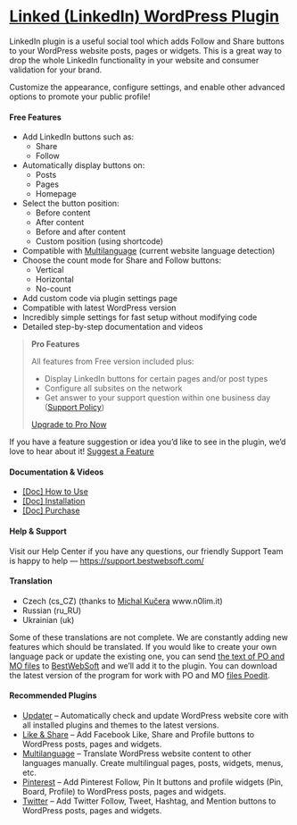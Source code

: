<a href="https://bestwebsoft.com/products/wordpress/plugins/linkedin/" target=_blank>Linked (LinkedIn) WordPress Plugin</a>
========================

<p>LinkedIn plugin is a useful social tool which adds Follow and Share buttons to your WordPress website posts, pages or widgets. This is a great way to drop the whole LinkedIn functionality in your website and consumer validation for your brand.</p>
<p>Customize the appearance, configure settings, and enable other advanced options to promote your public profile!</p>
<p><span class="embed-youtube" style="text-align:center; display: block;"></span></p>
<h4>Free Features</h4>
<ul>
<li>Add LinkedIn buttons such as:
<ul>
<li>Share</li>
<li>Follow</li>
</ul>
</li>
<li>Automatically display buttons on:
<ul>
<li>Posts</li>
<li>Pages</li>
<li>Homepage</li>
</ul>
</li>
<li>Select the button position:
<ul>
<li>Before content</li>
<li>After content</li>
<li>Before and after content</li>
<li>Custom position (using shortcode)</li>
</ul>
</li>
<li>Compatible with <a href="https://bestwebsoft.com/products/wordpress/plugins/multilanguage/?k=c1d633da9c4483772615a9462bf59f27" rel="nofollow ugc">Multilanguage</a> (current website language detection)</li>
<li>Choose the count mode for Share and Follow buttons:
<ul>
<li>Vertical</li>
<li>Horizontal</li>
<li>No-count</li>
</ul>
</li>
<li>Add custom code via plugin settings page</li>
<li>Compatible with latest WordPress version</li>
<li>Incredibly simple settings for fast setup without modifying code</li>
<li>Detailed step-by-step documentation and videos</li>
</ul>
<blockquote>
<p><strong>Pro Features</strong></p>
<p>All features from Free version included plus:</p>
<ul>
<li>Display LinkedIn buttons for certain pages and/or post types</li>
<li>Configure all subsites on the network</li>
<li>Get answer to your support question within one business day (<a href="https://bestwebsoft.com/support-policy/" rel="nofollow ugc">Support Policy</a>)</li>
</ul>
<p><a href="https://bestwebsoft.com/products/wordpress/plugins/linkedin/?k=1c14e9597963e9ac70f82bd688faa03e" rel="nofollow ugc">Upgrade to Pro Now</a></p>
</blockquote>
<p>If you have a feature suggestion or idea you&#8217;d like to see in the plugin, we&#8217;d love to hear about it! <a href="https://support.bestwebsoft.com/hc/en-us/requests/new" rel="nofollow ugc">Suggest a Feature</a></p>
<h4>Documentation &amp; Videos</h4>
<ul>
<li><a href="https://docs.google.com/document/d/1fc4WbNSuL-eV1gSXWR_BkMEsjy7jyFS5CRG4k7SWEeU/" rel="nofollow ugc">[Doc] How to Use</a></li>
<li><a href="https://docs.google.com/document/d/1-hvn6WRvWnOqj5v5pLUk7Awyu87lq5B_dO-Tv-MC9JQ/" rel="nofollow ugc">[Doc] Installation</a></li>
<li><a href="https://docs.google.com/document/d/1EUdBVvnm7IHZ6y0DNyldZypUQKpB8UVPToSc_LdOYQI/" rel="nofollow ugc">[Doc] Purchase</a></li>
</ul>
<h4>Help &amp; Support</h4>
<p>Visit our Help Center if you have any questions, our friendly Support Team is happy to help — <a href="https://support.bestwebsoft.com/" rel="nofollow ugc">https://support.bestwebsoft.com/</a></p>
<h4>Translation</h4>
<ul>
<li>Czech (cs_CZ) (thanks to <a href="mailto:&#107;&#117;&#x63;&#x65;&#114;&#x61;&#x6d;&#105;&#064;&#x67;&#109;&#097;&#x69;&#108;&#046;&#x63;&#x6f;&#109;" rel="nofollow ugc">Michal Kučera</a> www.n0lim.it)</li>
<li>Russian (ru_RU)</li>
<li>Ukrainian (uk)</li>
</ul>
<p>Some of these translations are not complete. We are constantly adding new features which should be translated. If you would like to create your own language pack or update the existing one, you can send <a href="https://codex.wordpress.org/Translating_WordPress" rel="nofollow ugc">the text of PO and MO files</a> to <a href="https://support.bestwebsoft.com/hc/en-us/requests/new" rel="nofollow ugc">BestWebSoft</a> and we&#8217;ll add it to the plugin. You can download the latest version of the program for work with PO and MO <a href="https://www.poedit.net/download.php" rel="nofollow ugc">files Poedit</a>.</p>
<h4>Recommended Plugins</h4>
<ul>
<li><a href="https://bestwebsoft.com/products/wordpress/plugins/updater/?k=b0cd02870bd5790030e3424a6180c433" rel="nofollow ugc">Updater</a> &#8211; Automatically check and update WordPress website core with all installed plugins and themes to the latest versions.</li>
<li><a href="https://bestwebsoft.com/products/wordpress/plugins/facebook-like-button/?k=88fbc574b13350527aba6fffd6970fd7" rel="nofollow ugc">Like &amp; Share</a> &#8211; Add Facebook Like, Share and Profile buttons to WordPress posts, pages and widgets.</li>
<li><a href="https://bestwebsoft.com/products/wordpress/plugins/multilanguage/?k=c1d633da9c4483772615a9462bf59f27" rel="nofollow ugc">Multilanguage</a> &#8211; Translate WordPress website content to other languages manually. Create multilingual pages, posts, widgets, menus, etc.</li>
<li><a href="https://bestwebsoft.com/products/wordpress/plugins/pinterest/?k=bbe78d1a7a355da6610cb3d05fbf700e" rel="nofollow ugc">Pinterest</a> &#8211; Add Pinterest Follow, Pin It buttons and profile widgets (Pin, Board, Profile) to WordPress posts, pages and widgets.</li>
<li><a href="https://bestwebsoft.com/products/wordpress/plugins/twitter/?k=bdb19dd8cedd4526f94c7b52f049a2c3" rel="nofollow ugc">Twitter</a> &#8211; Add Twitter Follow, Tweet, Hashtag, and Mention buttons to WordPress posts, pages and widgets.</li>
</ul>
